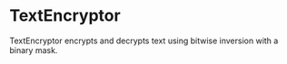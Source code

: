 # TextEncryptor
TextEncryptor encrypts and decrypts text using bitwise inversion with a binary mask.
